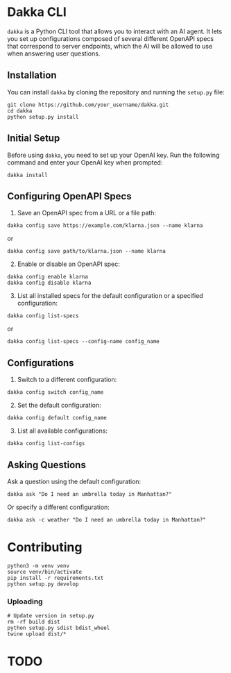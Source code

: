 # Dakka CLI
`dakka` is a Python CLI tool that allows you to interact with an AI agent. It lets you set up configurations composed of several different OpenAPI specs that correspond to server endpoints, which the AI will be allowed to use when answering user questions.

## Installation
You can install `dakka` by cloning the repository and running the `setup.py` file:

```shell
git clone https://github.com/your_username/dakka.git
cd dakka
python setup.py install
```

## Initial Setup

Before using `dakka`, you need to set up your OpenAI key. Run the following command and enter your OpenAI key when prompted:

```shell
dakka install
```

## Configuring OpenAPI Specs

1. Save an OpenAPI spec from a URL or a file path:
```shell
dakka config save https://example.com/klarna.json --name klarna
```
or

```shell
dakka config save path/to/klarna.json --name klarna
```

2. Enable or disable an OpenAPI spec:
```shell
dakka config enable klarna
dakka config disable klarna
```

3. List all installed specs for the default configuration or a specified configuration:
```shell
dakka config list-specs
```
or

```shell
dakka config list-specs --config-name config_name
```

## Configurations

1. Switch to a different configuration:
```shell
dakka config switch config_name
```

2. Set the default configuration:
```shell
dakka config default config_name
```

3. List all available configurations:
```shell
dakka config list-configs
```

## Asking Questions
Ask a question using the default configuration:

```shell
dakka ask "Do I need an umbrella today in Manhattan?"
```
Or specify a different configuration:

```shell
dakka ask -c weather "Do I need an umbrella today in Manhattan?"
```

# Contributing

```shell
python3 -m venv venv
source venv/bin/activate
pip install -r requirements.txt
python setup.py develop
```

### Uploading

```shell
# Update version in setup.py
rm -rf build dist
python setup.py sdist bdist_wheel
twine upload dist/*
```

# TODO
